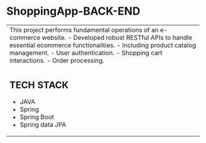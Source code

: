 # ShoppingApp-BACK-END
<table>
<tr>
<td>
This project performs fundamental operations of an e-commerce website.
-	Developed robust RESTful APIs to handle essential ecommerce functionalities.
-	Including product catalog management.
-	User authentication.
-	Shopping cart interactions.
-	Order processing.
  </td>
</tr>
<tr>
<td>
  
## TECH STACK
- JAVA
- Spring
- Spring Boot
- Spring data JPA
